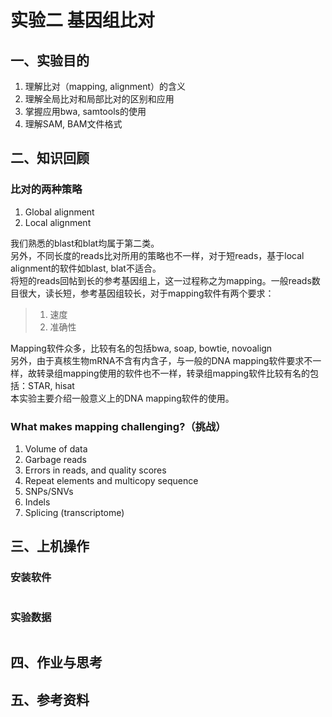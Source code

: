 # 实验二 基因组比对  
## 一、实验目的  
1. 理解比对（mapping, alignment）的含义  
2. 理解全局比对和局部比对的区别和应用  
3. 掌握应用bwa, samtools的使用  
4. 理解SAM, BAM文件格式  

## 二、知识回顾  

### 比对的两种策略  
1. Global alignment
2. Local alignment


我们熟悉的blast和blat均属于第二类。   
另外，不同长度的reads比对所用的策略也不一样，对于短reads，基于local alignment的软件如blast, blat不适合。  
将短的reads回帖到长的参考基因组上，这一过程称之为mapping。一般reads数目很大，读长短，参考基因组较长，对于mapping软件有两个要求：

> 1. 速度
> 2. 准确性
 
Mapping软件众多，比较有名的包括bwa, soap, bowtie, novoalign  
另外，由于真核生物mRNA不含有内含子，与一般的DNA mapping软件要求不一样，故转录组mapping使用的软件也不一样，转录组mapping软件比较有名的包括：STAR, hisat  
本实验主要介绍一般意义上的DNA mapping软件的使用。  

### What makes mapping challenging?（挑战）
1. Volume of data
2. Garbage reads
3. Errors in reads, and quality scores
4. Repeat elements and multicopy sequence
5. SNPs/SNVs
6. Indels
7. Splicing (transcriptome)


## 三、上机操作  
### 安装软件  
```

```
### 实验数据  
```

```
### 

## 四、作业与思考  


## 五、参考资料  


